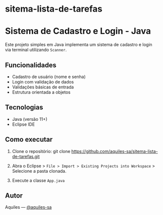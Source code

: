 # sitema-lista-de-tarefas

# Sistema de Cadastro e Login - Java

Este projeto simples em Java implementa um sistema de cadastro e login via terminal utilizando `Scanner`.

## Funcionalidades

- Cadastro de usuário (nome e senha)
- Login com validação de dados
- Validações básicas de entrada
- Estrutura orientada a objetos

## Tecnologias

- Java (versão 11+)
- Eclipse IDE

## Como executar

1. Clone o repositório:
git clone https://github.com/aquiles-sa/sitema-lista-de-tarefas.git

2. Abra o Eclipse > `File > Import > Existing Projects into Workspace` > Selecione a pasta clonada.
3. Execute a classe `App.java`

## Autor

Aquiles — [@aquiles-sa](https://github.com/aquiles-sa)
